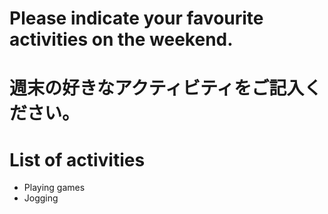 # Please indicate your favourite activities on the weekend.
# 週末の好きなアクティビティをご記入ください。

# List of activities
- Playing games
- Jogging
